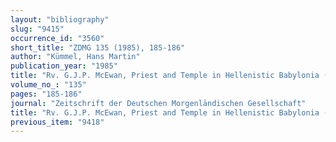 ```yaml
---
layout: "bibliography"
slug: "9415"
occurrence_id: "3560"
short_title: "ZDMG 135 (1985), 185-186"
author: "Kümmel, Hans Martin"
publication_year: "1985"
title: "Rv. G.J.P. McEwan, Priest and Temple in Hellenistic Babylonia (FAOS 4, 1981)"
volume_no_: "135"
pages: "185-186"
journal: "Zeitschrift der Deutschen Morgenländischen Gesellschaft"
title: "Rv. G.J.P. McEwan, Priest and Temple in Hellenistic Babylonia (FAOS 4, 1981)"
previous_item: "9418"
---
```

